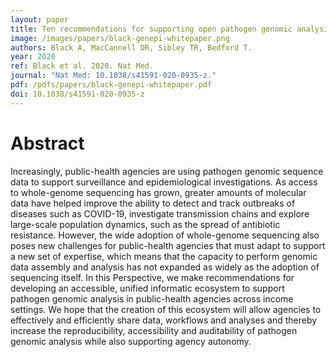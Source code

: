 ```yaml
---
layout: paper
title: Ten recommendations for supporting open pathogen genomic analysis in public health
image: /images/papers/black-genepi-whitepaper.png
authors: Black A, MacCannell DR, Sibley TR, Bedford T.
year: 2020
ref: Black et al. 2020. Nat Med.
journal: "Nat Med: 10.1038/s41591-020-0935-z."
pdf: /pdfs/papers/black-genepi-whitepaper.pdf
doi: 10.1038/s41591-020-0935-z
---
```


# Abstract

Increasingly, public-health agencies are using pathogen genomic sequence data to support surveillance and epidemiological investigations. As access to whole-genome sequencing has grown, greater amounts of molecular data have helped improve the ability to detect and track outbreaks of diseases such as COVID-19, investigate transmission chains and explore large-scale population dynamics, such as the spread of antibiotic resistance. However, the wide adoption of whole-genome sequencing also poses new challenges for public-health agencies that must adapt to support a new set of expertise, which means that the capacity to perform genomic data assembly and analysis has not expanded as widely as the adoption of sequencing itself. In this Perspective, we make recommendations for developing an accessible, unified informatic ecosystem to support pathogen genomic analysis in public-health agencies across income settings. We hope that the creation of this ecosystem will allow agencies to effectively and efficiently share data, workflows and analyses and thereby increase the reproducibility, accessibility and auditability of pathogen genomic analysis while also supporting agency autonomy.
